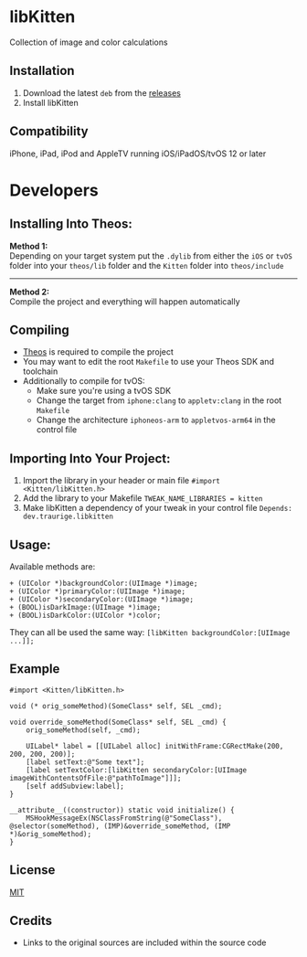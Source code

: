 # libKitten
Collection of image and color calculations

## Installation
1. Download the latest `deb` from the [releases](https://github.com/Traurige/libKitten/releases)
2. Install libKitten

## Compatibility
iPhone, iPad, iPod and AppleTV running iOS/iPadOS/tvOS 12 or later

# Developers

## Installing Into Theos:
**Method 1:**<br>
Depending on your target system put the `.dylib` from either the `iOS` or `tvOS` folder into your `theos/lib` folder and the `Kitten` folder into `theos/include`
***
**Method 2:**<br>
Compile the project and everything will happen automatically

## Compiling
  - [Theos](https://theos.dev/) is required to compile the project
  - You may want to edit the root `Makefile` to use your Theos SDK and toolchain
  - Additionally to compile for tvOS:
    - Make sure you're using a tvOS SDK
    - Change the target from `iphone:clang` to `appletv:clang` in the root `Makefile`
    - Change the architecture `iphoneos-arm` to `appletvos-arm64` in the control file

## Importing Into Your Project:
1. Import the library in your header or main file `#import <Kitten/libKitten.h>`
2. Add the library to your Makefile `TWEAK_NAME_LIBRARIES = kitten`
3. Make libKitten a dependency of your tweak in your control file `Depends: dev.traurige.libkitten`<br>

## Usage:
Available methods are:

```objc
+ (UIColor *)backgroundColor:(UIImage *)image;
+ (UIColor *)primaryColor:(UIImage *)image;
+ (UIColor *)secondaryColor:(UIImage *)image;
+ (BOOL)isDarkImage:(UIImage *)image;
+ (BOOL)isDarkColor:(UIColor *)color;
```

They can all be used the same way: `[libKitten backgroundColor:[UIImage ...]];`

## Example

```objc
#import <Kitten/libKitten.h>

void (* orig_someMethod)(SomeClass* self, SEL _cmd);

void override_someMethod(SomeClass* self, SEL _cmd) {
    orig_someMethod(self, _cmd);

    UILabel* label = [[UILabel alloc] initWithFrame:CGRectMake(200, 200, 200, 200)];
    [label setText:@"Some text"];
    [label setTextColor:[libKitten secondaryColor:[UIImage imageWithContentsOfFile:@"pathToImage"]]];
    [self addSubview:label];
}

__attribute__((constructor)) static void initialize() {
	MSHookMessageEx(NSClassFromString(@"SomeClass"), @selector(someMethod), (IMP)&override_someMethod, (IMP *)&orig_someMethod);
}
```

## License
[MIT](https://github.com/Traurige/libKitten/blob/main/LICENSE)

## Credits
- Links to the original sources are included within the source code
